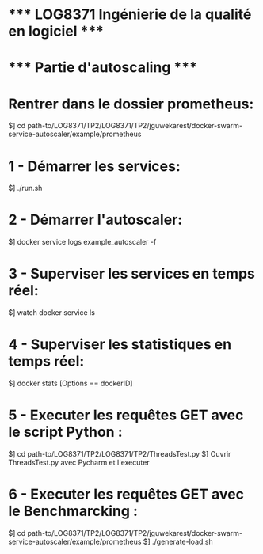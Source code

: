# 	***	LOG8371 Ingénierie de la qualité en logiciel	***

# 			*** Partie d'autoscaling ***

# Rentrer dans le dossier prometheus:
$] cd path-to/LOG8371/TP2/LOG8371/TP2/jguwekarest/docker-swarm-service-autoscaler/example/prometheus


# 1 - Démarrer les services:
$] ./run.sh


# 2 - Démarrer l'autoscaler:
$] docker service logs example_autoscaler -f


# 3 - Superviser les services en temps réel:
$] watch docker service ls


# 4 - Superviser les statistiques en temps réel:
$] docker stats [Options == dockerID]


# 5 - Executer les requêtes GET avec le script Python :
$] cd path-to/LOG8371/TP2/LOG8371/TP2/ThreadsTest.py
$] Ouvrir ThreadsTest.py avec Pycharm et l'executer


# 6 - Executer les requêtes GET avec le Benchmarcking :
$] cd path-to/LOG8371/TP2/LOG8371/TP2/jguwekarest/docker-swarm-service-autoscaler/example/prometheus
$] ./generate-load.sh
